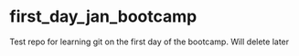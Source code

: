 # first_day_jan_bootcamp
Test repo for learning git on the first day of the bootcamp. Will delete later
